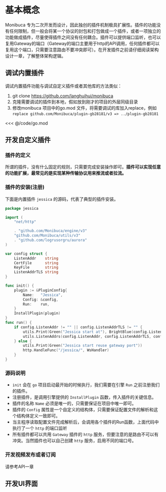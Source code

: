 # 基本概念

Monibuca 专为二次开发而设计，因此独创的插件机制极具扩展性。插件的功能没有任何限制，但一般会将某一个协议的封包和打包做成一个插件，或者一项独立的功能做成插件，尽量使得插件之间没有任何耦合。插件可以提供端口监听，也可以复用Gateway的端口（Gateway的端口主要用于http的API调用，任何插件都可以复用这个端口，只需要注意路由不要冲突即可）。在开发插件之前请仔细阅读架构设计一章，了解整体架构逻辑。

## 调试内置插件

调试内置插件功能与调试自定义插件或者其他库的方法类似：
1. git clone https://github.com/langhuihui/monibuca
2. 克隆需要调试的插件到本地，假如放到刚才的项目的外层同级目录
3. 修改monibuca 项目中的go.mod 文件，将需要调试的库加入replace，例如`replace github.com/Monibuca/plugin-gb28181/v3 => ../plugin-gb28181`

<<< @/code/go.mod

## 开发自定义插件
### 插件的定义
所谓的插件，没有什么固定的规则，只需要完成安装操作即可。**插件可以实现任意的功能扩展，最常见的是实现某种传输协议用来推流或者拉流。**
### 插件的安装(注册)
下面是内置插件 `jessica` 的源码，代表了典型的插件安装。
```go
package jessica

import (
	"net/http"

	. "github.com/Monibuca/engine/v3"
	"github.com/Monibuca/utils/v3"
	. "github.com/logrusorgru/aurora"
)

var config struct {
	ListenAddr    string
	CertFile      string
	KeyFile       string
	ListenAddrTLS string
}

func init() {
	plugin := &PluginConfig{
		Name:   "Jessica",
		Config: &config,
		Run:    run,
	}
	InstallPlugin(plugin)
}
func run() {
	if config.ListenAddr != "" || config.ListenAddrTLS != "" {
		utils.Print(Green("Jessica start at"), BrightBlue(config.ListenAddr), BrightBlue(config.ListenAddrTLS))
		utils.ListenAddrs(config.ListenAddr, config.ListenAddrTLS, config.CertFile, config.KeyFile, http.HandlerFunc(WsHandler))
	} else {
		utils.Print(Green("Jessica start reuse gateway port"))
		http.HandleFunc("/jessica/", WsHandler)
	}
}
```

### 源码说明

- `init` 会在 `go` 项目启动最开始的时候执行，我们需要在引擎 `Run` 之前注册我们的插件。
- 注册插件，是调用引擎提供的 `InstallPlugin` 函数，传入插件的关键信息。
- 插件的名称 `Name` 必须是唯一的，只需要保证在项目中唯一即可。
- 插件的 `Config` 属性是一个自定义的结构体，只需要保证配置文件的解析和这个结构体定义一致即可。
- 当主程序读取配置文件完成解析后，会调用各个插件的Run函数，上面代码中执行了一个 `http` 的端口监听
- 所有插件都可以共用 `Gateway` 插件的 `http` 服务，但要注意的是路由不可以有冲突。当然插件也可以自己创建 `http` 服务，启用不同的端口号。

### 开发视频发布或者订阅

请参考API一章

## 开发UI界面